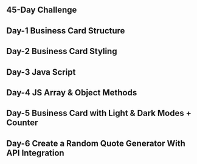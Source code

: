 ## 45-Day Challenge
## Day-1 Business Card Structure
## Day-2 Business Card Styling
## Day-3 Java Script
## Day-4 JS Array & Object Methods
## Day-5 Business Card with Light & Dark Modes + Counter
## Day-6 Create a Random Quote Generator With API Integration